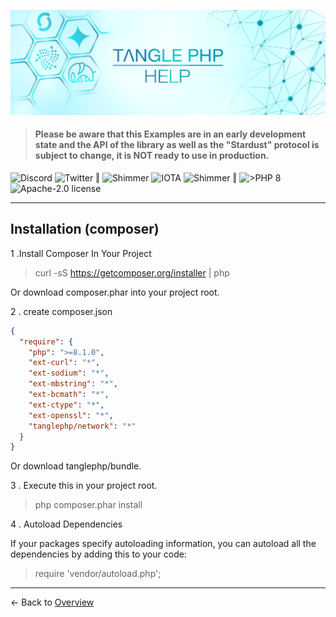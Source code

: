 ![](.meta/Banner.png)

> #### Please be aware that this Examples are in an early development state and the API of the library as well as the "Stardust" protocol is subject to change, it is NOT ready to use in production.

<a href="https://discord.iota.org/" style="text-decoration:none;"><img src="https://img.shields.io/badge/Discord-9cf.svg?style=social&logo=discord" alt="Discord"></a>
<a href="https://twitter.com/tanglePHP/" style="text-decoration:none;"><img src="https://img.shields.io/badge/Twitter-@tanglePHP-9cf.svg?style=social&logo=twitter" alt="Twitter"></a> ‖
<a href="https://www.tanglephp.com/" style="text-decoration:none;"><img src="https://img.shields.io/badge/tanglePHP-grey?style=flat-square&logo=tanglePHP" alt="Shimmer"></a>
<a href="https://www.iota.org/" style="text-decoration:none;"><img src="https://img.shields.io/badge/IOTA-grey?style=flat-square&logo=iota" alt="IOTA"></a>
<a href="https://www.shimmer.network/" style="text-decoration:none;"><img src="https://img.shields.io/badge/Shimmer-grey?style=flat-square&logo=shimmer" alt="Shimmer"></a> ‖
<a href="https://www.php.net/" style="text-decoration:none;"><img src="https://img.shields.io/badge/PHP->= 8.1.x-blue?style=flat-square&logo=php" alt=">PHP 8"></a>
<a href="https://github.com/iota-community/iota.php/LICENSE" style="text-decoration:none;"><img src="https://img.shields.io/badge/license-Apache--2.0-green?style=flat-square" alt="Apache-2.0 license"></a>

---

## Installation (composer)

1 .Install Composer In Your Project
> curl -sS https://getcomposer.org/installer | php

Or download composer.phar into your project root.

2 . create composer.json

```JSON 
{
  "require": {
    "php": ">=8.1.0",
    "ext-curl": "*",
    "ext-sodium": "*",
    "ext-mbstring": "*",
    "ext-bcmath": "*",
    "ext-ctype": "*",
    "ext-openssl": "*",
    "tanglephp/network": "*"
  }
}
```

Or download tanglephp/bundle.

3 . Execute this in your project root.

> php composer.phar install


4 . Autoload Dependencies

If your packages specify autoloading information, you can autoload all the dependencies by adding this to your code:

> require 'vendor/autoload.php';



---

<- Back to [Overview](000_index.md)